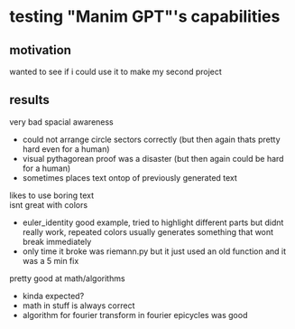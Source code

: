 # testing "Manim GPT"'s capabilities

## motivation

wanted to see if i could use it to make my second project

## results

very bad spacial awareness

-   could not arrange circle sectors correctly (but then again thats pretty hard even for a human)
-   visual pythagorean proof was a disaster (but then again could be hard for a human)
-   sometimes places text ontop of previously generated text

likes to use boring text  
isnt great with colors

-   euler_identity good example, tried to highlight different parts but didnt really work, repeated colors
    usually generates something that wont break immediately
-   only time it broke was riemann.py but it just used an old function and it was a 5 min fix

pretty good at math/algorithms

-   kinda expected?
-   math in stuff is always correct
-   algorithm for fourier transform in fourier epicycles was good
